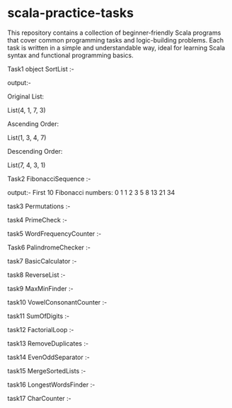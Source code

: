# scala-practice-tasks
This repository contains a collection of beginner-friendly Scala programs that cover common programming tasks and logic-building problems. Each task is written in a simple and understandable way, ideal for learning Scala syntax and functional programming basics.

Task1 object SortList :-

 output:-
  
  Original List:
  
  List(4, 1, 7, 3)
  
  Ascending Order:
  
  List(1, 3, 4, 7)
  
  Descending Order:
  
  List(7, 4, 3, 1)

Task2  FibonacciSequence :-

output:-
  First 10 Fibonacci numbers:
  0 1 1 2 3 5 8 13 21 34
  
task3 Permutations :-


task4 PrimeCheck :-


task5 WordFrequencyCounter :-


Task6 PalindromeChecker :-


task7 BasicCalculator :-


task8 ReverseList :-


task9 MaxMinFinder :-


task10 VowelConsonantCounter :-


task11 SumOfDigits :-


task12 FactorialLoop :-


task13 RemoveDuplicates :-


task14 EvenOddSeparator :-


task15 MergeSortedLists :-


task16 LongestWordsFinder :-


task17 CharCounter :-
